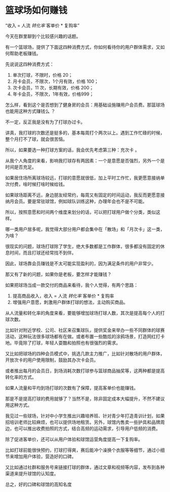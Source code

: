 # 篮球场如何赚钱

“收入 = 人流 *转化率* 客单价 * 复购率”

今天在群里聊到个比较感兴趣的话题。

有一个篮球场，提供了下面这四种消费方式，你如何看待你的用户群体需求，又如何帮助老板赚钱。

先说说这四种消费方式：

1. 单次打球，不限时，价格 20；
2. 月卡会员，不限次，1个月有效，价格 100；
3. 次卡会员，11 次，长期有效，价格 200；
4. 年卡会员，不限次，1年有效，价格999；

怎么样，看到这个是否想到了健身房的会员：用基础设施赚用户会员费。那篮球场也能用这种方式赚钱么 ？

不一定，反正我是没有为了打球办过卡。

讲真，我打球的次数还是挺多的，基本每周打个两次以上。遇到工作忙碌的时候，整个月打不了球，就会很苦恼。

所以，如果要选一种打球方案的话，我会优先考虑第三种：充次卡 。

从我个人角度的来看，影响我打球存有两因素：一个是意愿是否强烈，另外一个是时间是否充足。

如果居住场所离球场较远，打球的意愿就很低，加上平时工作忙，我更愿意接纳单次付费，啥时候打啥时候给钱。

如果球场距离不远，身边朋友经常约，每周又有固定的时间运动，我反而更愿意接纳月会员。要是常驻球馆，例如球队训练这种，办理年会也不是不可能。

所以，按照意愿和时间两个维度来划分的话，可以把打球用户做个分类，类似这样。

哪一类用户居多呢，我觉得大部分用户都会集中在「散场」和「月次卡」这一类，为啥？

很现实的问题，球场打球除了学生，绝大多数都是工作群体，很多都没有固定的休息时间，而且打球还经常找不到伴。

因此，球场靠会员赚钱是不太可能实现盈利的，因为满足条件的用户非常少。

那又有了新的问题，如果你是老板，要怎样才能赚钱？

如果把球场当成一款交付的商品来看待，我个人觉得，有两个思路：

1. 提高商品收入，收入 = 人流 *转化率* 客单价 * 复购率
2. 增强用户意愿，刺激用户群体打球的想法，主动购买商品。

从人流量和转化率的角度来看，要能够增加球场打球人数，其次是提高每个人的打球次数。

比如针对附近学校、公司、社区来召集球队，提供奖金来举办一些不同群体的球赛活动，这种玩法很多球场都有在做。或者布置一些酷炫的涂鸦场景，打造网红打卡地。毕竟除了打球，年轻人耍酷和拍照也有很强烈的需求。

又比如把球场的四种会员模式中，挑选几款主力推广，比如针对散场的用户群体，开放次卡的用户使用限制，鼓励其办次卡会员。

或者推出每月的会员日，到场消耗次数打球参与篮球商品抽奖等，这两种都是提高转化率的方式。

如果人流量和平均到场打球的次数有了保障，提高客单价也能赚钱。

那是不是提高打球的费用就够了？当然不是，除非固定成本大幅提升，不然不建议用这种方式。

我见过一些球场，针对中小学生推出兴趣培养班、针对青少年打造青训计划，如果招培训老师比较麻烦，也可以提供场地租赁。另外，球馆内售卖一些护具和品牌周边，也可以推出收费拍照的方式，结合高频的运动需求，引导用户低频的消费。

除了促进客单价，还可以从用户体验和球馆运营角度提高一下复购率。

比如打球前能很快预约，打球打得爽，赛后能冲个澡换个衣服等等细节，通过小细节来增加用户体验，营造好的口碑。

又比如通过社群和服务号来链接打球的群体，通过文章和视频等内容，发布到各种渠道来提升球馆的认知度。

总之，好的口碑和球馆的高知名度
